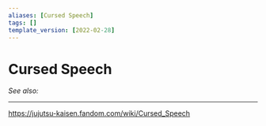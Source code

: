 ```yaml
---
aliases: [Cursed Speech]
tags: []
template_version: [2022-02-28]
---
```

# Cursed Speech
*See also:* 
___
https://jujutsu-kaisen.fandom.com/wiki/Cursed_Speech